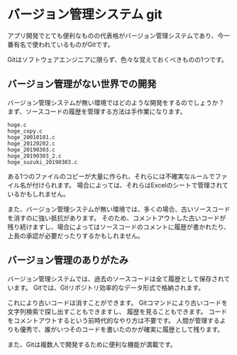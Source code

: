 # バージョン管理システム git

アプリ開発でとても便利なものの代表格がバージョン管理システムであり、今一番有名で使われているものがGitです。

Gitはソフトウェアエンジニアに限らず、色々な覚えておくべきものの1つです。

## バージョン管理がない世界での開発

バージョン管理システムが無い環境ではどのような開発をするのでしょうか？
まず、ソースコードの履歴を管理する方法は手作業になります。

```
hoge.c
hoge_copy.c
hoge_20010101.c
hoge_20120202.c
hoge_20190303.c
hoge_20190303_2.c
hoge_suzuki_20190303.c
```

ある1つのファイルのコピーが大量に作られ、それらには不確実なルールでファイル名が付けられます。
場合によっては、それらはExcelのシートで管理されているかもしれません。

また、バージョン管理システムが無い環境では、多くの場合、古いソースコードを消すのに強い抵抗があります。
そのため、コメントアウトした古いコードが残り続けますし、場合によってはソースコードのコメントに履歴が書かれたり、
上長の承認が必要だったりするかもしれません。

<!--

FIXME: 誰かイカすサンプルコードをお願いします！

-->

## バージョン管理のありがたみ

バージョン管理システムでは、過去のソースコードは全て履歴として保存されています。
Gitでは、Gitリポジトリ効率的なデータ形式で格納されます。

これにより古いコードは消すことができます。
Gitコマンドにより古いコードを文字列検索で探し出すこともできますし、
履歴を見ることもできます。
コードをコメントアウトするという前時代的なやり方は不要です。
人間が管理するよりも優秀で、誰がいつそのコードを書いたのかが確実に履歴として残ります。

また、Gitは複数人で開発するために便利な機能が満載です。






